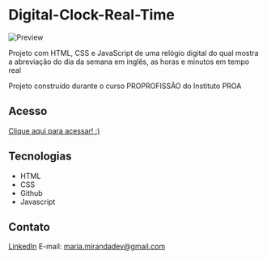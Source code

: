 # Digital-Clock-Real-Time

![Preview](https://github.com/MaduSales/Digital-Clock-Real-Time/assets/166547195/34da9cbd-c632-4aa3-bc52-bfa985755e7f)

Projeto com HTML, CSS e JavaScript de uma  relógio digital do qual mostra a abreviação do dia da semana em inglês, as horas e minutos em tempo real

Projeto construído durante o curso PROPROFISSÃO do Instituto PROA


## Acesso

[Clique aqui para acessar! :)](https://madusales.github.io/Digital-Clock-Real-Time/)

## Tecnologias
- HTML
- CSS
- Github
- Javascript

## Contato
[LinkedIn](https://www.linkedin.com/in/mariaeduardasales)
E-mail: maria.mirandadev@gmail.com
